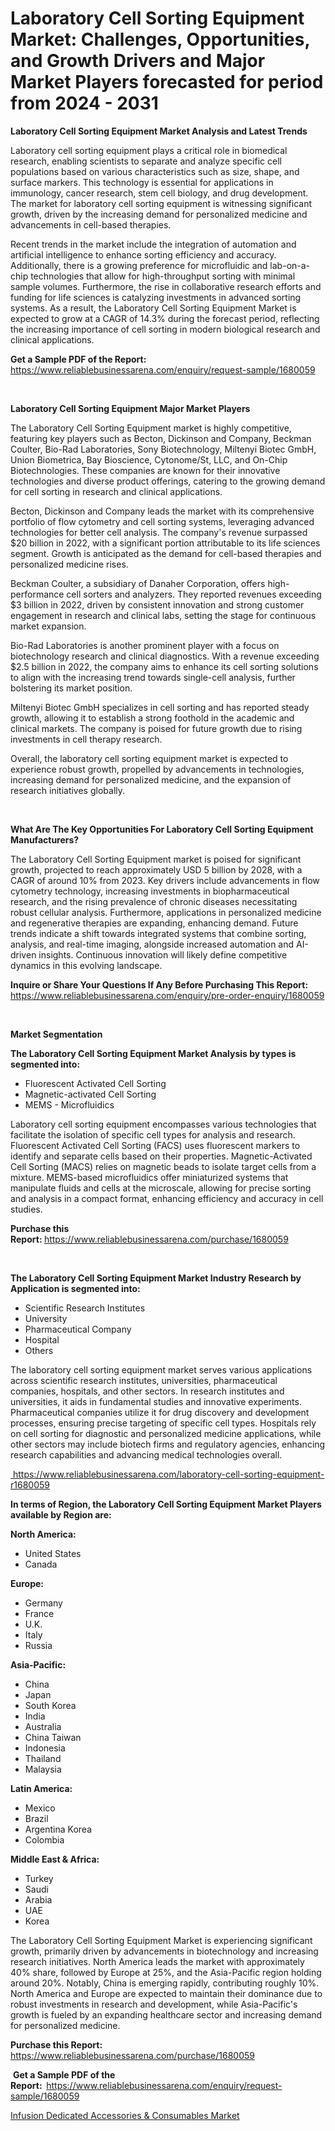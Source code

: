 <p><h1>Laboratory Cell Sorting Equipment Market: Challenges, Opportunities, and Growth Drivers and Major Market Players forecasted for period from 2024 - 2031</h1></p><p><strong>Laboratory Cell Sorting Equipment Market Analysis and Latest Trends</strong></p>
<p><p>Laboratory cell sorting equipment plays a critical role in biomedical research, enabling scientists to separate and analyze specific cell populations based on various characteristics such as size, shape, and surface markers. This technology is essential for applications in immunology, cancer research, stem cell biology, and drug development. The market for laboratory cell sorting equipment is witnessing significant growth, driven by the increasing demand for personalized medicine and advancements in cell-based therapies.</p><p>Recent trends in the market include the integration of automation and artificial intelligence to enhance sorting efficiency and accuracy. Additionally, there is a growing preference for microfluidic and lab-on-a-chip technologies that allow for high-throughput sorting with minimal sample volumes. Furthermore, the rise in collaborative research efforts and funding for life sciences is catalyzing investments in advanced sorting systems. As a result, the Laboratory Cell Sorting Equipment Market is expected to grow at a CAGR of 14.3% during the forecast period, reflecting the increasing importance of cell sorting in modern biological research and clinical applications.</p></p>
<p><strong>Get a Sample PDF of the Report:&nbsp;</strong> <a href="https://www.reliablebusinessarena.com/enquiry/request-sample/1680059?utm_campaign=1143&utm_medium=2&utm_source=Github&utm_content=ia&utm_term=28122024&utm_id=laboratory-cell-sorting-equipment">https://www.reliablebusinessarena.com/enquiry/request-sample/1680059</a></p>
<p>&nbsp;</p>
<p><strong>Laboratory Cell Sorting Equipment Major Market Players</strong></p>
<p><p>The Laboratory Cell Sorting Equipment market is highly competitive, featuring key players such as Becton, Dickinson and Company, Beckman Coulter, Bio-Rad Laboratories, Sony Biotechnology, Miltenyi Biotec GmbH, Union Biometrica, Bay Bioscience, Cytonome/St, LLC, and On-Chip Biotechnologies. These companies are known for their innovative technologies and diverse product offerings, catering to the growing demand for cell sorting in research and clinical applications.</p><p>Becton, Dickinson and Company leads the market with its comprehensive portfolio of flow cytometry and cell sorting systems, leveraging advanced technologies for better cell analysis. The company's revenue surpassed $20 billion in 2022, with a significant portion attributable to its life sciences segment. Growth is anticipated as the demand for cell-based therapies and personalized medicine rises.</p><p>Beckman Coulter, a subsidiary of Danaher Corporation, offers high-performance cell sorters and analyzers. They reported revenues exceeding $3 billion in 2022, driven by consistent innovation and strong customer engagement in research and clinical labs, setting the stage for continuous market expansion.</p><p>Bio-Rad Laboratories is another prominent player with a focus on biotechnology research and clinical diagnostics. With a revenue exceeding $2.5 billion in 2022, the company aims to enhance its cell sorting solutions to align with the increasing trend towards single-cell analysis, further bolstering its market position.</p><p>Miltenyi Biotec GmbH specializes in cell sorting and has reported steady growth, allowing it to establish a strong foothold in the academic and clinical markets. The company is poised for future growth due to rising investments in cell therapy research.</p><p>Overall, the laboratory cell sorting equipment market is expected to experience robust growth, propelled by advancements in technologies, increasing demand for personalized medicine, and the expansion of research initiatives globally.</p></p>
<p>&nbsp;</p>
<p><strong>What Are The Key Opportunities For Laboratory Cell Sorting Equipment Manufacturers?</strong></p>
<p><p>The Laboratory Cell Sorting Equipment market is poised for significant growth, projected to reach approximately USD 5 billion by 2028, with a CAGR of around 10% from 2023. Key drivers include advancements in flow cytometry technology, increasing investments in biopharmaceutical research, and the rising prevalence of chronic diseases necessitating robust cellular analysis. Furthermore, applications in personalized medicine and regenerative therapies are expanding, enhancing demand. Future trends indicate a shift towards integrated systems that combine sorting, analysis, and real-time imaging, alongside increased automation and AI-driven insights. Continuous innovation will likely define competitive dynamics in this evolving landscape.</p></p>
<p><strong>Inquire or Share Your Questions If Any Before Purchasing This Report:</strong> <a href="https://www.reliablebusinessarena.com/enquiry/pre-order-enquiry/1680059?utm_campaign=1143&utm_medium=2&utm_source=Github&utm_content=ia&utm_term=28122024&utm_id=laboratory-cell-sorting-equipment">https://www.reliablebusinessarena.com/enquiry/pre-order-enquiry/1680059</a></p>
<p>&nbsp;</p>
<p><strong>Market Segmentation</strong></p>
<p><strong>The Laboratory Cell Sorting Equipment Market Analysis by types is segmented into:</strong></p>
<p><ul><li>Fluorescent Activated Cell Sorting</li><li>Magnetic-activated Cell Sorting</li><li>MEMS - Microfluidics</li></ul></p>
<p><p>Laboratory cell sorting equipment encompasses various technologies that facilitate the isolation of specific cell types for analysis and research. Fluorescent Activated Cell Sorting (FACS) uses fluorescent markers to identify and separate cells based on their properties. Magnetic-Activated Cell Sorting (MACS) relies on magnetic beads to isolate target cells from a mixture. MEMS-based microfluidics offer miniaturized systems that manipulate fluids and cells at the microscale, allowing for precise sorting and analysis in a compact format, enhancing efficiency and accuracy in cell studies.</p></p>
<p><strong>Purchase this Report:&nbsp;</strong><a href="https://www.reliablebusinessarena.com/purchase/1680059?utm_campaign=1143&utm_medium=2&utm_source=Github&utm_content=ia&utm_term=28122024&utm_id=laboratory-cell-sorting-equipment">https://www.reliablebusinessarena.com/purchase/1680059</a></p>
<p>&nbsp;</p>
<p><strong>The Laboratory Cell Sorting Equipment Market Industry Research by Application is segmented into:</strong></p>
<p><ul><li>Scientific Research Institutes</li><li>University</li><li>Pharmaceutical Company</li><li>Hospital</li><li>Others</li></ul></p>
<p><p>The laboratory cell sorting equipment market serves various applications across scientific research institutes, universities, pharmaceutical companies, hospitals, and other sectors. In research institutes and universities, it aids in fundamental studies and innovative experiments. Pharmaceutical companies utilize it for drug discovery and development processes, ensuring precise targeting of specific cell types. Hospitals rely on cell sorting for diagnostic and personalized medicine applications, while other sectors may include biotech firms and regulatory agencies, enhancing research capabilities and advancing medical technologies overall.</p></p>
<p><a href="https://www.reliablebusinessarena.com/laboratory-cell-sorting-equipment-r1680059?utm_campaign=1143&utm_medium=2&utm_source=Github&utm_content=ia&utm_term=28122024&utm_id=laboratory-cell-sorting-equipment">&nbsp;https://www.reliablebusinessarena.com/laboratory-cell-sorting-equipment-r1680059</a></p>
<p><strong>In terms of Region, the Laboratory Cell Sorting Equipment Market Players available by Region are:</strong></p>
<p>
    <p> <strong> North America: </strong>
        <ul>
            <li>United States</li>
            <li>Canada</li>
        </ul>
        </p> 
    <p> <strong> Europe: </strong>
        <ul>
            <li>Germany</li>
            <li>France</li>
            <li>U.K.</li>
            <li>Italy</li>
            <li>Russia</li>
        </ul>
        </p> 
    <p> <strong> Asia-Pacific: </strong>
        <ul>
            <li>China</li>
            <li>Japan</li>
            <li>South Korea</li>
            <li>India</li>
            <li>Australia</li>
            <li>China Taiwan</li>
            <li>Indonesia</li>
            <li>Thailand</li>
            <li>Malaysia</li>
        </ul>
        </p> 
    <p> <strong> Latin America: </strong>
        <ul>
            <li>Mexico</li>
            <li>Brazil</li>
            <li>Argentina Korea</li>
            <li>Colombia</li>
        </ul>
        </p> 
    <p> <strong> Middle East & Africa: </strong>
        <ul>
            <li>Turkey</li>
            <li>Saudi</li>
            <li>Arabia</li>
            <li>UAE</li>
            <li>Korea</li>
        </ul>
    </p>
    </p>
<p><p>The Laboratory Cell Sorting Equipment Market is experiencing significant growth, primarily driven by advancements in biotechnology and increasing research initiatives. North America leads the market with approximately 40% share, followed by Europe at 25%, and the Asia-Pacific region holding around 20%. Notably, China is emerging rapidly, contributing roughly 10%. North America and Europe are expected to maintain their dominance due to robust investments in research and development, while Asia-Pacific's growth is fueled by an expanding healthcare sector and increasing demand for personalized medicine.</p></p>
<p><strong>Purchase this Report: </strong><a href="https://www.reliablebusinessarena.com/purchase/1680059?utm_campaign=1143&utm_medium=2&utm_source=Github&utm_content=ia&utm_term=28122024&utm_id=laboratory-cell-sorting-equipment">https://www.reliablebusinessarena.com/purchase/1680059</a></p>
<p>&nbsp;<strong>Get a Sample PDF of the Report:&nbsp;&nbsp;</strong><a href="https://www.reliablebusinessarena.com/enquiry/request-sample/1680059?utm_campaign=1143&utm_medium=2&utm_source=Github&utm_content=ia&utm_term=28122024&utm_id=laboratory-cell-sorting-equipment">https://www.reliablebusinessarena.com/enquiry/request-sample/1680059</a></p>
<p><strong></strong></p>
<p><p><a href="https://github.com/yoshih12/Market-Research-Report-List-4/blob/main/infusion-dedicated-accessories-consumables-market.md?utm_campaign=1143&utm_medium=2&utm_source=Github&utm_content=ia&utm_term=28122024&utm_id=laboratory-cell-sorting-equipment">Infusion Dedicated Accessories & Consumables Market</a></p></p>